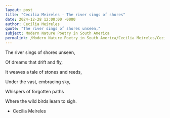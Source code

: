 ```yaml
---
layout: post
title: "Cecilia Meireles - The river sings of shores"
date: 2024-12-28 12:00:00 -0000
author: Cecilia Meireles
quote: "The river sings of shores unseen,"
subject: Modern Nature Poetry in South America
permalink: /Modern Nature Poetry in South America/Cecilia Meireles/Cecilia Meireles - The river sings of shores
---
```


The river sings of shores unseen,

Of dreams that drift and fly,

It weaves a tale of stones and reeds,

Under the vast, embracing sky,

Whispers of forgotten paths

Where the wild birds learn to sigh.

- Cecilia Meireles
